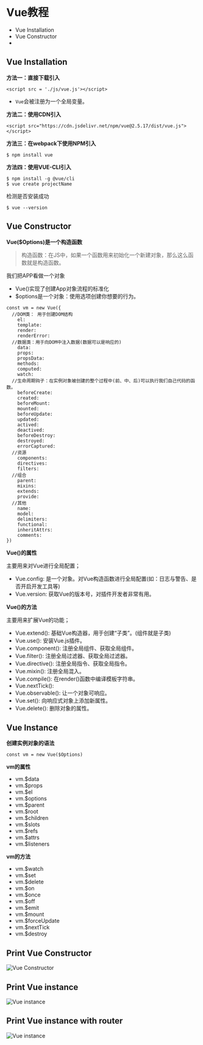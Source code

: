 # Vue教程
- Vue Installation
- Vue Constructor
-


## Vue Installation

**方法一：直接下载引入**

```
<script src = './js/vue.js'></script>
```
- `Vue`会被注册为一个全局变量。

**方法二：使用CDN引入**

```
<script src="https://cdn.jsdelivr.net/npm/vue@2.5.17/dist/vue.js"></script>
```

**方法三：在webpack下使用NPM引入**

```
$ npm install vue
```

**方法四：使用VUE-CLI引入**

```
$ npm install -g @vue/cli
$ vue create projectName
```

检测是否安装成功
```
$ vue --version
```

## Vue Constructor
**Vue($Options)是一个构造函数**

>构造函数：在JS中，如果一个函数用来初始化一个新建对象，那么这么函数就是构造函数。

我们把APP看做一个对象
- Vue()实现了创建App对象流程的标准化
- $options是一个对象：使用选项创建你想要的行为。

```
const vm = new Vue({
  //DOM类： 用于创建DOM结构
    el:
    template:
    render:
    renderError:
  //数据类：用于向DOM中注入数据(数据可以是响应的)
    data:
    props:
    propsData:
    methods:
    computed:
    watch:
  //生命周期钩子：在实例对象被创建的整个过程中(前、中、后)可以执行我们自己代码的函数。
    beforeCreate:
    created:
    beforeMount:
    mounted:
    beforeUpdate:
    updated:
    actived:
    deactived:
    beforeDestroy:
    destroyed:
    errorCaptured:
  //资源
    components:
    directives:
    filters:
  //组合
    parent:
    mixins:
    extends:
    provide:
  //其他
    name:
    model:
    delimiters:
    functional:
    inheritAttrs:
    comments:
})
```

**Vue()的属性**

主要用来对Vue进行全局配置；
- Vue.config: 是一个对象。对Vue构造函数进行全局配置(如：日志与警告、是否开启开发工具等)
- Vue.version: 获取Vue的版本号，对插件开发者非常有用。

**Vue()的方法**

主要用来扩展Vue的功能；
- Vue.extend(): 基础Vue构造器，用于创建“子类”。(组件就是子类)
- Vue.use(): 安装Vue.js插件。
- Vue.component(): 注册全局组件、获取全局组件。
- Vue.filter(): 注册全局过滤器、获取全局过滤器。
- Vue.directive(): 注册全局指令、获取全局指令。
- Vue.mixin(): 注册全局混入。
- Vue.compile(): 在render()函数中编译模板字符串。
- Vue.nextTick():
- Vue.observable(): 让一个对象可响应。
- Vue.set(): 向响应式对象上添加新属性。
- Vue.delete(): 删除对象的属性。

## Vue Instance

**创建实例对象的语法**

```
const vm = new Vue($Options)
```
**vm的属性**

- vm.$data
- vm.$props
- vm.$el
- vm.$options
- vm.$parent
- vm.$root
- vm.$children
- vm.$slots
- vm.$refs
- vm.$attrs
- vm.$listeners

**vm的方法**

- vm.$watch
- vm.$set
- vm.$delete
- vm.$on
- vm.$once
- vm.$off
- vm.$emit
- vm.$mount
- vm.$forceUpdate
- vm.$nextTick
- vm.$destroy


## Print Vue Constructor
![Vue Constructor](./images/vue-constructor.png)

## Print Vue instance
![Vue instance](./images/vm-without-router2.png)

## Print Vue instance with router
![Vue instance](./images/vm-with-router.png)
